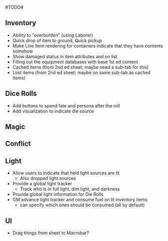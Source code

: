 #TODO#

Inventory
-
- Ability to "overburden" (using Laborer)
- Quick drop of item to ground, Quick pickup
- Make Line Item rendering for containers indicate that they have contents somehow
- Show damaged status in item attributes and on list
- Filling out the equipment databases with base 1st ed content
- Cached items (from 2nd ed sheet; maybe need a sub-tab for this)
- Lost items (from 2nd ed sheet; maybe on same sub-tab as cached items)

Dice Rolls
- 
- Add buttons to spend fate and persona after the roll
- Add visualization to indicate die source

Magic
- 

Conflict
-

Light
-
- Allow users to indicate that held light sources are lit
  - Also dropped light sources
- Provide a global light tracker
  - Track who is in full light, dim light, and darkness
- Provide global light information for Die Rolls
- GM advance light tracker and consume fuel on lit inventory items
  - can specify which ones should be consumed (all by default)

UI
-
- Drag things from sheet to Macrobar?
